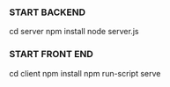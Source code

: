 ### START BACKEND
cd server
npm install
node server.js

### START FRONT END
cd client
npm install
npm run-script serve